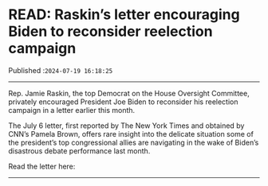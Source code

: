 # READ: Raskin’s letter encouraging Biden to reconsider reelection campaign

Published :`2024-07-19 16:18:25`

---

Rep. Jamie Raskin, the top Democrat on the House Oversight Committee, privately encouraged President Joe Biden to reconsider his reelection campaign in a letter earlier this month.

The July 6 letter, first reported by The New York Times and obtained by CNN’s Pamela Brown, offers rare insight into the delicate situation some of the president’s top congressional allies are navigating in the wake of Biden’s disastrous debate performance last month.

Read the letter here:

---

